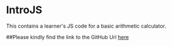 # IntroJS

This contains a learner's JS code for a basic arithmetic calculator.

##Please kindly find the link to the GitHub Url [here](https://prof-ace.github.io/IntroJS/)
